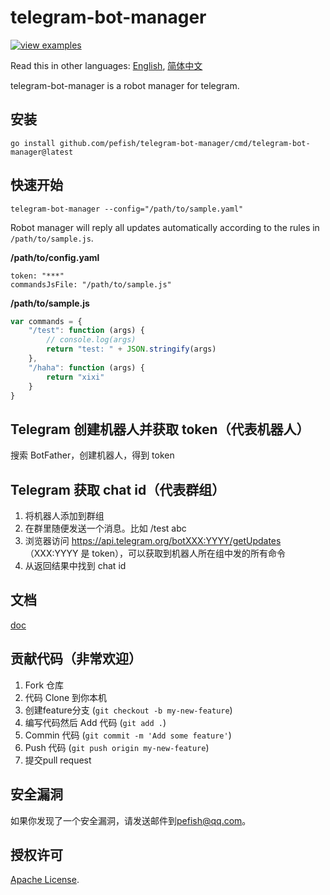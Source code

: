 # telegram-bot-manager

[![view examples](https://img.shields.io/badge/learn%20by-examples-0C8EC5.svg?style=for-the-badge&logo=go)](https://github.com/pefish/telegram-bot-manager)

Read this in other languages: [English](README.md), [简体中文](README_zh-cn.md)

telegram-bot-manager is a robot manager for telegram.

## 安装

```
go install github.com/pefish/telegram-bot-manager/cmd/telegram-bot-manager@latest
```

## 快速开始

```shell
telegram-bot-manager --config="/path/to/sample.yaml"
```

Robot manager will reply all updates automatically according to the rules in `/path/to/sample.js`.

**/path/to/config.yaml**
```
token: "***"
commandsJsFile: "/path/to/sample.js"
```

**/path/to/sample.js**
```js
var commands = {
    "/test": function (args) {
        // console.log(args)
        return "test: " + JSON.stringify(args)
    },
    "/haha": function (args) {
        return "xixi"
    }
}
```

## Telegram 创建机器人并获取 token（代表机器人）

搜索 BotFather，创建机器人，得到 token

## Telegram 获取 chat id（代表群组）

1. 将机器人添加到群组
2. 在群里随便发送一个消息。比如 /test abc
3. 浏览器访问 https://api.telegram.org/botXXX:YYYY/getUpdates （XXX:YYYY 是 token），可以获取到机器人所在组中发的所有命令
4. 从返回结果中找到 chat id


## 文档

[doc](https://godoc.org/github.com/pefish/XXX)

## 贡献代码（非常欢迎）

1. Fork 仓库
2. 代码 Clone 到你本机
3. 创建feature分支 (`git checkout -b my-new-feature`)
4. 编写代码然后 Add 代码 (`git add .`)
5. Commin 代码 (`git commit -m 'Add some feature'`)
6. Push 代码 (`git push origin my-new-feature`)
7. 提交pull request

## 安全漏洞

如果你发现了一个安全漏洞，请发送邮件到[pefish@qq.com](mailto:pefish@qq.com)。

## 授权许可

[Apache License](LICENSE).

